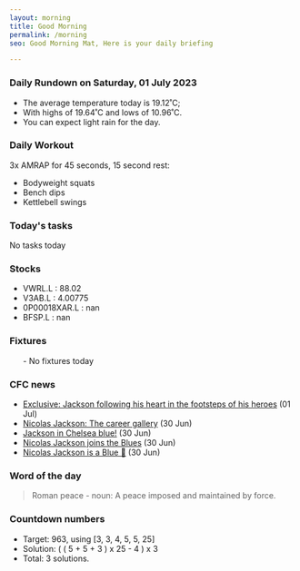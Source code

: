 ```yaml
---
layout: morning
title: Good Morning
permalink: /morning
seo: Good Morning Mat, Here is your daily briefing

---
```


<!-- weather_marker starts -->
### Daily Rundown on Saturday, 01 July 2023

- The average temperature today is 19.12˚C;
- With highs of 19.64˚C and lows of 10.96˚C.
- You can expect light rain for the day.

<!-- weather_marker ends -->

### Daily Workout
<!-- workout_marker starts -->
3x AMRAP for 45 seconds, 15 second rest:

- Bodyweight squats
- Bench dips
- Kettlebell swings

<!-- workout_marker ends -->

### Today's tasks
<!-- task_marker starts -->
No tasks today
<!-- task_marker ends -->

### Stocks

<!-- stocks_marker starts -->

- VWRL.L : 88.02
- V3AB.L : 4.00775
- 0P00018XAR.L : nan
- BFSP.L : nan

<!-- stocks_marker ends -->

### Fixtures

<!-- sports_marker starts -->

<ul>
- No fixtures today</ul>

<!-- sports_marker ends -->

### CFC news

<!-- cfc_marker starts -->
- [Exclusive: Jackson following his heart in the footsteps of his heroes](https://chelseafc.com/en/news/article/exclusive-jackson-following-his-heart-in-the-footsteps-of-his-heroes) (01 Jul)
- [Nicolas Jackson: The career gallery](https://chelseafc.com/en/news/article/nicolas-jackson-the-career-gallery) (30 Jun)
- [Jackson in Chelsea blue!](https://chelseafc.com/en/news/article/jackson-in-chelsea-blue) (30 Jun)
- [Nicolas Jackson joins the Blues](https://chelseafc.com/en/news/article/nicolas-jackson-joins-the-blues) (30 Jun)
- [Nicolas Jackson is a Blue 🔵](https://chelseafc.com/en/video/nicolas-jackson-is-a-blue) (30 Jun)

<!-- cfc_marker ends -->

### Word of the day
<!-- word_marker starts -->

 > Roman peace - noun: A peace imposed and maintained by force.

<!-- word_marker ends -->

### Countdown numbers
<!-- game_marker starts -->

- Target: 963, using [3, 3, 4, 5, 5, 25]
- Solution: ( ( 5 + 5 + 3 ) x 25 - 4 ) x 3
- Total: 3 solutions.

<!-- game_marker ends -->
